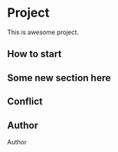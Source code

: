 # Project
This is awesome project.

## How to start
## Some new section here

## Conflict

## Author
Author
